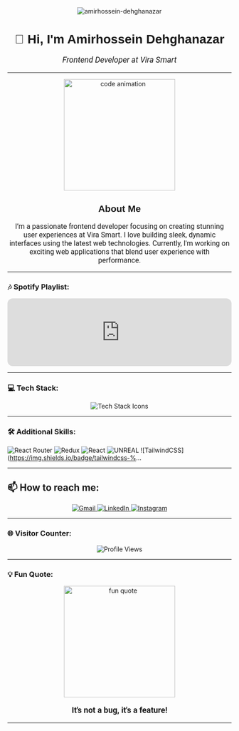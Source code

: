 
<div align="center">
  <img src="https://user-images.githubusercontent.com/74038190/225813708-98b745f2-7d22-48cf-9150-083f1b00d6c9.gif" alt="amirhossein-dehghanazar" />
  <h1 style="font-family: 'Poppins', sans-serif; animation: fadeInDown 2s ease;">👋 Hi, I'm Amirhossein Dehghanazar</h1>
  <p style="font-family: 'Roboto', sans-serif; font-size: 18px; animation: fadeInUp 2s ease;">
    <em>Frontend Developer at Vira Smart</em>
  </p>
</div>

---

<div align="center">
  <img src="https://media.giphy.com/media/Ll22OhMLAlVDb8UQWe/giphy.gif" width="250" alt="code animation">
  <h2 style="font-family: 'Poppins', sans-serif; animation: fadeIn 2s ease-in-out;">About Me</h2>
  <p style="font-family: 'Roboto', sans-serif; font-size: 16px; animation: fadeInUp 2s ease-in-out;">I’m a passionate frontend developer focusing on creating stunning user experiences at Vira Smart. I love building sleek, dynamic interfaces using the latest web technologies. Currently, I'm working on exciting web applications that blend user experience with performance.</p>
</div>

---

### 🎶 Spotify Playlist:
<div align="center" style="animation: slideInUp 1s ease;">
  <iframe style="border-radius:12px" src="https://open.spotify.com/embed/playlist/0FygA33gWCb7l7eXCJUY0a?utm_source=generator" width="100%" height="152" frameBorder="0" allow="autoplay; clipboard-write; encrypted-media; fullscreen; picture-in-picture"></iframe>
</div>

---

### 💻 Tech Stack:
<div align="center" style="animation: bounceIn 1.5s ease;">
  <img src="https://skillicons.dev/icons?i=react,redux,tailwind,nodejs,mongodb,mysql,typescript,html,css,javascript,bootstrap" alt="Tech Stack Icons" />
</div>

---

### 🛠️ Additional Skills:
![React Router](https://img.shields.io/badge/React_Router-CA4245?style=for-the-badge&logo=react-router&logoColor=white) ![Redux](https://img.shields.io/badge/redux-%23593d88.svg?style=for-the-badge&logo=redux&logoColor=white) ![React](https://img.shields.io/badge/react-%2320232a.svg?style=for-the-badge&logo=react&logoColor=%2361DAFB) ![UNREAL](https://img.shields.io/badge/unreal-%2320232a.svg?style=for-the-badge&logo=unreal-engine&logoColor=white) ![TailwindCSS](https://img.shields.io/badge/tailwindcss-%...

---

## 📫 How to reach me:
<div align="center">
  <a href="mailto:a.dehghanazar@gmail.com" style="animation: shake 1.2s ease;">
    <img src="https://img.shields.io/badge/Email-D14836?style=for-the-badge&logo=gmail&logoColor=white" alt="Gmail">
  </a>
  <a href="https://www.linkedin.com/in/amirhossein-dehghaniazar-363331204/" style="animation: shake 1.2s ease;">
    <img src="https://img.shields.io/badge/LinkedIn-%230077B5.svg?style=for-the-badge&logo=linkedin&logoColor=white" alt="LinkedIn">
  </a>
  <a href="https://instagram.com/amirhosseindehghan.js" style="animation: shake 1.2s ease;">
    <img src="https://img.shields.io/badge/Instagram-%23E4405F.svg?style=for-the-badge&logo=Instagram&logoColor=white" alt="Instagram">
  </a>
</div>

---

### 🌐 Visitor Counter:
<div align="center">
  <img src="https://visitcount.itsvg.in/api?id=AmirhosseinDehghanazar&label=Profile%20Views&color=12&icon=2&pretty=true" alt="Profile Views" style="animation: pulse 2s infinite;" />
</div>

---

### 💡 Fun Quote:
<div align="center">
  <img src="https://media.giphy.com/media/f3iwJFOVOwuy7K6FFw/giphy.gif" width="250" alt="fun quote" />
  <p style="font-family: 'Roboto', sans-serif; font-size: 18px; animation: fadeInUp 2s ease-in-out;"><strong>It's not a bug, it's a feature!</strong></p>
</div>

---
